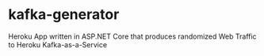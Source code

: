 # kafka-generator
Heroku App written in ASP.NET Core that produces randomized Web Traffic to Heroku Kafka-as-a-Service
